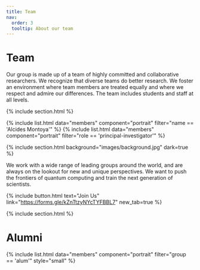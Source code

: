 ```yaml
---
title: Team
nav:
  order: 3
  tooltip: About our team
---
```

# Team

Our group is made up of a team of highly committed and collaborative researchers. We recognize that diverse teams do better research. We foster an environment where team members are treated equally and where we respect and admire our differences. The team includes students and staff at all levels.

{% include section.html %}

{% include list.html data="members" component="portrait" filter="name == 'Alcides Montoya'" %}
{% include list.html data="members" component="portrait" filter="role == 'principal-investigator'" %}

{% include section.html background="images/background.jpg" dark=true %}

We work with a wide range of leading groups around the world, and are always on the lookout for new and unique perspectives. We want to push the frontiers of quantum computing and train the next generation of scientists.

{%
  include button.html
  text="Join Us"
  link="https://forms.gle/kZnTtzyNYcTYFBBL7"
  new_tab=true
%}

{% include section.html %}

# Alumni


{% include list.html data="members" component="portrait" filter="group == 'alum'" style="small" %}



